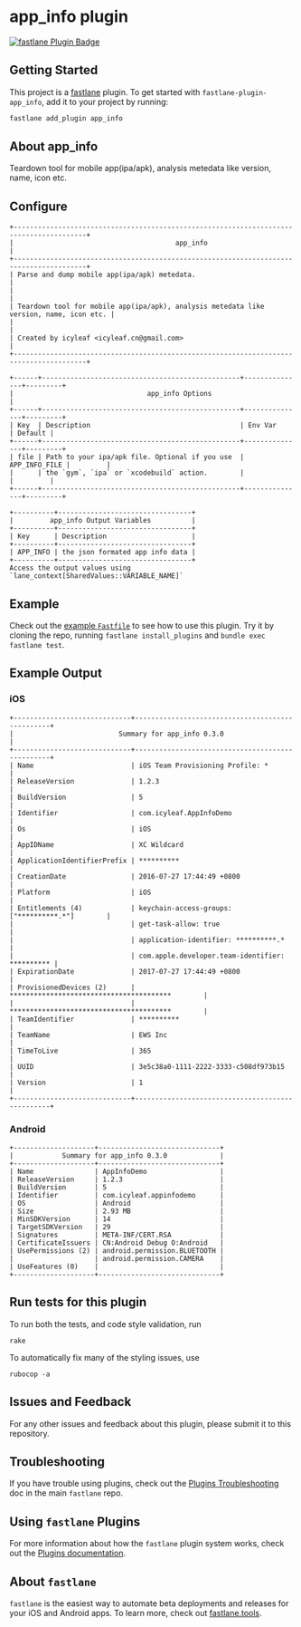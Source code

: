 # app_info plugin

[![fastlane Plugin Badge](https://rawcdn.githack.com/fastlane/fastlane/master/fastlane/assets/plugin-badge.svg)](https://rubygems.org/gems/fastlane-plugin-app_info)

## Getting Started

This project is a [fastlane](https://github.com/fastlane/fastlane) plugin. To get started with `fastlane-plugin-app_info`, add it to your project by running:

```bash
fastlane add_plugin app_info
```

## About app_info

Teardown tool for mobile app(ipa/apk), analysis metedata like version, name, icon etc.

## Configure

```
+----------------------------------------------------------------------------------------+
|                                        app_info                                        |
+----------------------------------------------------------------------------------------+
| Parse and dump mobile app(ipa/apk) metedata.                                           |
|                                                                                        |
| Teardown tool for mobile app(ipa/apk), analysis metedata like version, name, icon etc. |
|                                                                                        |
| Created by icyleaf <icyleaf.cn@gmail.com>                                              |
+----------------------------------------------------------------------------------------+

+------+-------------------------------------------------+---------------+---------+
|                                 app_info Options                                 |
+------+-------------------------------------------------+---------------+---------+
| Key  | Description                                     | Env Var       | Default |
+------+-------------------------------------------------+---------------+---------+
| file | Path to your ipa/apk file. Optional if you use  | APP_INFO_FILE |         |
|      | the `gym`, `ipa` or `xcodebuild` action.        |               |         |
+------+-------------------------------------------------+---------------+---------+

+----------+---------------------------------+
|         app_info Output Variables          |
+----------+---------------------------------+
| Key      | Description                     |
+----------+---------------------------------+
| APP_INFO | the json formated app info data |
+----------+---------------------------------+
Access the output values using `lane_context[SharedValues::VARIABLE_NAME]`
```

## Example

Check out the [example `Fastfile`](fastlane/Fastfile) to see how to use this plugin. Try it by cloning the repo, running `fastlane install_plugins` and `bundle exec fastlane test`.

## Example Output

### iOS

```text
+-----------------------------+-------------------------------------------------+
|                          Summary for app_info 0.3.0                           |
+-----------------------------+-------------------------------------------------+
| Name                        | iOS Team Provisioning Profile: *                |
| ReleaseVersion              | 1.2.3                                           |
| BuildVersion                | 5                                               |
| Identifier                  | com.icyleaf.AppInfoDemo                         |
| Os                          | iOS                                             |
| AppIDName                   | XC Wildcard                                     |
| ApplicationIdentifierPrefix | **********                                      |
| CreationDate                | 2016-07-27 17:44:49 +0800                       |
| Platform                    | iOS                                             |
| Entitlements (4)            | keychain-access-groups: ["**********.*"]        |
|                             | get-task-allow: true                            |
|                             | application-identifier: **********.*            |
|                             | com.apple.developer.team-identifier: ********** |
| ExpirationDate              | 2017-07-27 17:44:49 +0800                       |
| ProvisionedDevices (2)      | ****************************************        |
|                             | ****************************************        |
| TeamIdentifier              | **********                                      |
| TeamName                    | EWS Inc                                         |
| TimeToLive                  | 365                                             |
| UUID                        | 3e5c38a0-1111-2222-3333-c508df973b15            |
| Version                     | 1                                               |
+-----------------------------+-------------------------------------------------+
```

### Android

```text
+--------------------+------------------------------+
|            Summary for app_info 0.3.0             |
+--------------------+------------------------------+
| Name               | AppInfoDemo                  |
| ReleaseVersion     | 1.2.3                        |
| BuildVersion       | 5                            |
| Identifier         | com.icyleaf.appinfodemo      |
| OS                 | Android                      |
| Size               | 2.93 MB                      |
| MinSDKVersion      | 14                           |
| TargetSDKVersion   | 29                           |
| Signatures         | META-INF/CERT.RSA            |
| CertificateIssuers | CN:Android Debug O:Android   |
| UsePermissions (2) | android.permission.BLUETOOTH |
|                    | android.permission.CAMERA    |
| UseFeatures (0)    |                              |
+--------------------+------------------------------+
```

## Run tests for this plugin

To run both the tests, and code style validation, run

```
rake
```

To automatically fix many of the styling issues, use
```
rubocop -a
```

## Issues and Feedback

For any other issues and feedback about this plugin, please submit it to this repository.

## Troubleshooting

If you have trouble using plugins, check out the [Plugins Troubleshooting](https://github.com/fastlane/fastlane/blob/master/fastlane/docs/PluginsTroubleshooting.md) doc in the main `fastlane` repo.

## Using `fastlane` Plugins

For more information about how the `fastlane` plugin system works, check out the [Plugins documentation](https://github.com/fastlane/fastlane/blob/master/fastlane/docs/Plugins.md).

## About `fastlane`

`fastlane` is the easiest way to automate beta deployments and releases for your iOS and Android apps. To learn more, check out [fastlane.tools](https://fastlane.tools).
